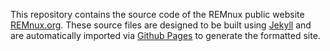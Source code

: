This repository contains the source code of the REMnux public website [REMnux.org](http://remnux.org/). These source files are designed to be built using [Jekyll](http://jekyllrb.com/) and are automatically imported via [Github Pages](https://pages.github.com/) to generate the formatted site.
